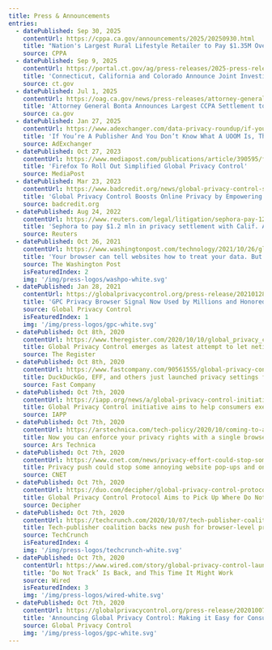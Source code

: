 ```yaml
---
title: Press & Announcements
entries:
  - datePublished: Sep 30, 2025
    contentUrl: https://cppa.ca.gov/announcements/2025/20250930.html
    title: "Nation's Largest Rural Lifestyle Retailer to Pay $1.35M Over CCPA Violations"
    source: CPPA
  - datePublished: Sep 9, 2025
    contentUrl: https://portal.ct.gov/ag/press-releases/2025-press-releases/connecticut-california-and-colorado-announce-joint-investigative-privacy-sweep
    title: 'Connecticut, California and Colorado Announce Joint Investigative Privacy Sweep'
    source: ct.gov
  - datePublished: Jul 1, 2025
    contentUrl: https://oag.ca.gov/news/press-releases/attorney-general-bonta-announces-largest-ccpa-settlement-date-secures-155
    title: 'Attorney General Bonta Announces Largest CCPA Settlement to Date, Secures $1.55 Million from Healthline.com'
    source: ca.gov
  - datePublished: Jan 27, 2025
    contentUrl: https://www.adexchanger.com/data-privacy-roundup/if-youre-a-publisher-and-you-dont-know-what-a-uoom-is-then-read-this/
    title: 'If You’re A Publisher And You Don’t Know What A UOOM Is, Then Read This'
    source: AdExchanger
  - datePublished: Oct 27, 2023
    contentUrl: https://www.mediapost.com/publications/article/390595/firefox-to-roll-out-simplified-global-privacy-cont.html
    title: 'Firefox To Roll Out Simplified Global Privacy Control'
    source: MediaPost
  - datePublished: Mar 23, 2023
    contentUrl: https://www.badcredit.org/news/global-privacy-control-stops-companies-from-selling-online-information/
    title: 'Global Privacy Control Boosts Online Privacy by Empowering Consumers with Proactive Protection'
    source: badcredit.org
  - datePublished: Aug 24, 2022
    contentUrl: https://www.reuters.com/legal/litigation/sephora-pay-12-mln-privacy-settlement-with-calif-ag-over-data-sales-2022-08-24/
    title: 'Sephora to pay $1.2 mln in privacy settlement with Calif. AG over data sales'
    source: Reuters
  - datePublished: Oct 26, 2021
    contentUrl: https://www.washingtonpost.com/technology/2021/10/26/global-privacy-control-firefox/
    title: 'Your browser can tell websites how to treat your data. But companies didn’t have to listen — until now'
    source: The Washington Post
    isFeaturedIndex: 2
    img: '/img/press-logos/washpo-white.svg'
  - datePublished: Jan 28, 2021
    contentUrl: https://globalprivacycontrol.org/press-release/20210128
    title: 'GPC Privacy Browser Signal Now Used by Millions and Honored By Major Publishers'
    source: Global Privacy Control
    isFeaturedIndex: 1
    img: '/img/press-logos/gpc-white.svg'
  - datePublished: Oct 8th, 2020
    contentUrl: https://www.theregister.com/2020/10/10/global_privacy_control/
    title: Global Privacy Control emerges as latest attempt to let netizens choose whether they want to be tracked online
    source: The Register
  - datePublished: Oct 8th, 2020
    contentUrl: https://www.fastcompany.com/90561555/global-privacy-control-duckduckgo-eff-mozilla
    title: DuckDuckGo, EFF, and others just launched privacy settings for the whole internet
    source: Fast Company
  - datePublished: Oct 7th, 2020
    contentUrl: https://iapp.org/news/a/global-privacy-control-initiative-hopes-to-help-consumers-exercise-ccpa-rights/
    title: Global Privacy Control initiative aims to help consumers exercise privacy rights
    source: IAPP
  - datePublished: Oct 7th, 2020
    contentUrl: https://arstechnica.com/tech-policy/2020/10/coming-to-a-browser-near-you-a-new-way-to-keep-sites-from-selling-your-data/
    title: Now you can enforce your privacy rights with a single browser tick
    source: Ars Technica
  - datePublished: Oct 7th, 2020
    contentUrl: https://www.cnet.com/news/privacy-effort-could-stop-some-annoying-website-popups-and-online-tracking/
    title: Privacy push could stop some annoying website pop-ups and online tracking
    source: CNET
  - datePublished: Oct 7th, 2020
    contentUrl: https://duo.com/decipher/global-privacy-control-protocol-aims-to-pick-up-where-do-not-track-left-off
    title: Global Privacy Control Protocol Aims to Pick Up Where Do Not Track Left Off
    source: Decipher
  - datePublished: Oct 7th, 2020
    contentUrl: https://techcrunch.com/2020/10/07/tech-publisher-coalition-backs-new-push-for-browser-level-privacy-controls/
    title: Tech-publisher coalition backs new push for browser-level privacy controls
    source: TechCrunch
    isFeaturedIndex: 4
    img: '/img/press-logos/techcrunch-white.svg'
  - datePublished: Oct 7th, 2020
    contentUrl: https://www.wired.com/story/global-privacy-control-launches-do-not-track-is-back/
    title: ‘Do Not Track’ Is Back, and This Time It Might Work
    source: Wired
    isFeaturedIndex: 3
    img: '/img/press-logos/wired-white.svg'
  - datePublished: Oct 7th, 2020
    contentUrl: https://globalprivacycontrol.org/press-release/20201007
    title: 'Announcing Global Privacy Control: Making it Easy for Consumers to Exercise Their Privacy Rights'
    source: Global Privacy Control
    img: '/img/press-logos/gpc-white.svg'
---
```

